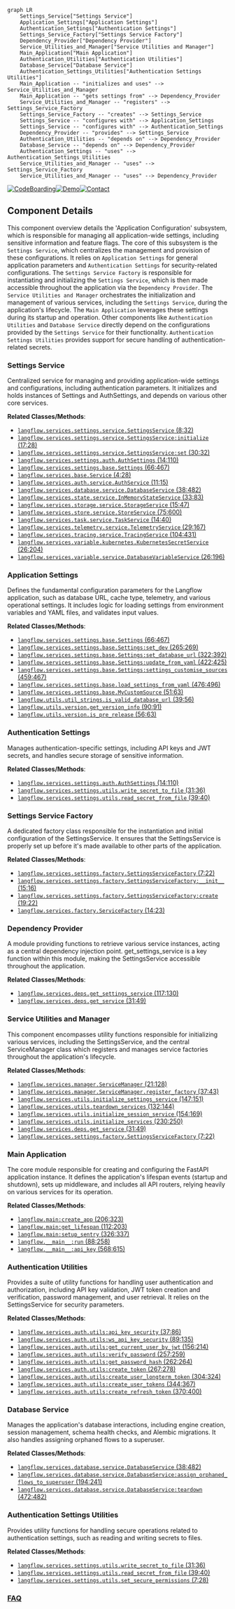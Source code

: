 ```mermaid
graph LR
    Settings_Service["Settings Service"]
    Application_Settings["Application Settings"]
    Authentication_Settings["Authentication Settings"]
    Settings_Service_Factory["Settings Service Factory"]
    Dependency_Provider["Dependency Provider"]
    Service_Utilities_and_Manager["Service Utilities and Manager"]
    Main_Application["Main Application"]
    Authentication_Utilities["Authentication Utilities"]
    Database_Service["Database Service"]
    Authentication_Settings_Utilities["Authentication Settings Utilities"]
    Main_Application -- "initializes and uses" --> Service_Utilities_and_Manager
    Main_Application -- "gets settings from" --> Dependency_Provider
    Service_Utilities_and_Manager -- "registers" --> Settings_Service_Factory
    Settings_Service_Factory -- "creates" --> Settings_Service
    Settings_Service -- "configures with" --> Application_Settings
    Settings_Service -- "configures with" --> Authentication_Settings
    Dependency_Provider -- "provides" --> Settings_Service
    Authentication_Utilities -- "depends on" --> Dependency_Provider
    Database_Service -- "depends on" --> Dependency_Provider
    Authentication_Settings -- "uses" --> Authentication_Settings_Utilities
    Service_Utilities_and_Manager -- "uses" --> Settings_Service_Factory
    Service_Utilities_and_Manager -- "uses" --> Dependency_Provider
```
[![CodeBoarding](https://img.shields.io/badge/Generated%20by-CodeBoarding-9cf?style=flat-square)](https://github.com/CodeBoarding/GeneratedOnBoardings)[![Demo](https://img.shields.io/badge/Try%20our-Demo-blue?style=flat-square)](https://www.codeboarding.org/demo)[![Contact](https://img.shields.io/badge/Contact%20us%20-%20contact@codeboarding.org-lightgrey?style=flat-square)](mailto:contact@codeboarding.org)

## Component Details

This component overview details the 'Application Configuration' subsystem, which is responsible for managing all application-wide settings, including sensitive information and feature flags. The core of this subsystem is the `Settings Service`, which centralizes the management and provision of these configurations. It relies on `Application Settings` for general application parameters and `Authentication Settings` for security-related configurations. The `Settings Service Factory` is responsible for instantiating and initializing the `Settings Service`, which is then made accessible throughout the application via the `Dependency Provider`. The `Service Utilities and Manager` orchestrates the initialization and management of various services, including the `Settings Service`, during the application's lifecycle. The `Main Application` leverages these settings during its startup and operation. Other components like `Authentication Utilities` and `Database Service` directly depend on the configurations provided by the `Settings Service` for their functionality. `Authentication Settings Utilities` provides support for secure handling of authentication-related secrets.

### Settings Service
Centralized service for managing and providing application-wide settings and configurations, including authentication parameters. It initializes and holds instances of Settings and AuthSettings, and depends on various other core services.


**Related Classes/Methods**:

- <a href="https://github.com/langflow-ai/langflow/blob/master/src/backend/base/langflow/services/settings/service.py#L8-L32" target="_blank" rel="noopener noreferrer">`langflow.services.settings.service.SettingsService` (8:32)</a>
- <a href="https://github.com/langflow-ai/langflow/blob/master/src/backend/base/langflow/services/settings/service.py#L17-L28" target="_blank" rel="noopener noreferrer">`langflow.services.settings.service.SettingsService:initialize` (17:28)</a>
- <a href="https://github.com/langflow-ai/langflow/blob/master/src/backend/base/langflow/services/settings/service.py#L30-L32" target="_blank" rel="noopener noreferrer">`langflow.services.settings.service.SettingsService:set` (30:32)</a>
- <a href="https://github.com/langflow-ai/langflow/blob/master/src/backend/base/langflow/services/settings/auth.py#L14-L110" target="_blank" rel="noopener noreferrer">`langflow.services.settings.auth.AuthSettings` (14:110)</a>
- <a href="https://github.com/langflow-ai/langflow/blob/master/src/backend/base/langflow/services/settings/base.py#L66-L467" target="_blank" rel="noopener noreferrer">`langflow.services.settings.base.Settings` (66:467)</a>
- <a href="https://github.com/langflow-ai/langflow/blob/master/src/backend/base/langflow/services/base.py#L4-L28" target="_blank" rel="noopener noreferrer">`langflow.services.base.Service` (4:28)</a>
- <a href="https://github.com/langflow-ai/langflow/blob/master/src/backend/base/langflow/services/auth/service.py#L11-L15" target="_blank" rel="noopener noreferrer">`langflow.services.auth.service.AuthService` (11:15)</a>
- <a href="https://github.com/langflow-ai/langflow/blob/master/src/backend/base/langflow/services/database/service.py#L38-L482" target="_blank" rel="noopener noreferrer">`langflow.services.database.service.DatabaseService` (38:482)</a>
- <a href="https://github.com/langflow-ai/langflow/blob/master/src/backend/base/langflow/services/state/service.py#L33-L83" target="_blank" rel="noopener noreferrer">`langflow.services.state.service.InMemoryStateService` (33:83)</a>
- <a href="https://github.com/langflow-ai/langflow/blob/master/src/backend/base/langflow/services/storage/service.py#L15-L47" target="_blank" rel="noopener noreferrer">`langflow.services.storage.service.StorageService` (15:47)</a>
- <a href="https://github.com/langflow-ai/langflow/blob/master/src/backend/base/langflow/services/store/service.py#L75-L600" target="_blank" rel="noopener noreferrer">`langflow.services.store.service.StoreService` (75:600)</a>
- <a href="https://github.com/langflow-ai/langflow/blob/master/src/backend/base/langflow/services/task/service.py#L14-L40" target="_blank" rel="noopener noreferrer">`langflow.services.task.service.TaskService` (14:40)</a>
- <a href="https://github.com/langflow-ai/langflow/blob/master/src/backend/base/langflow/services/telemetry/service.py#L29-L167" target="_blank" rel="noopener noreferrer">`langflow.services.telemetry.service.TelemetryService` (29:167)</a>
- <a href="https://github.com/langflow-ai/langflow/blob/master/src/backend/base/langflow/services/tracing/service.py#L104-L431" target="_blank" rel="noopener noreferrer">`langflow.services.tracing.service.TracingService` (104:431)</a>
- <a href="https://github.com/langflow-ai/langflow/blob/master/src/backend/base/langflow/services/variable/kubernetes.py#L26-L204" target="_blank" rel="noopener noreferrer">`langflow.services.variable.kubernetes.KubernetesSecretService` (26:204)</a>
- <a href="https://github.com/langflow-ai/langflow/blob/master/src/backend/base/langflow/services/variable/service.py#L26-L196" target="_blank" rel="noopener noreferrer">`langflow.services.variable.service.DatabaseVariableService` (26:196)</a>


### Application Settings
Defines the fundamental configuration parameters for the Langflow application, such as database URL, cache type, telemetry, and various operational settings. It includes logic for loading settings from environment variables and YAML files, and validates input values.


**Related Classes/Methods**:

- <a href="https://github.com/langflow-ai/langflow/blob/master/src/backend/base/langflow/services/settings/base.py#L66-L467" target="_blank" rel="noopener noreferrer">`langflow.services.settings.base.Settings` (66:467)</a>
- <a href="https://github.com/langflow-ai/langflow/blob/master/src/backend/base/langflow/services/settings/base.py#L265-L269" target="_blank" rel="noopener noreferrer">`langflow.services.settings.base.Settings:set_dev` (265:269)</a>
- <a href="https://github.com/langflow-ai/langflow/blob/master/src/backend/base/langflow/services/settings/base.py#L322-L392" target="_blank" rel="noopener noreferrer">`langflow.services.settings.base.Settings:set_database_url` (322:392)</a>
- <a href="https://github.com/langflow-ai/langflow/blob/master/src/backend/base/langflow/services/settings/base.py#L422-L425" target="_blank" rel="noopener noreferrer">`langflow.services.settings.base.Settings:update_from_yaml` (422:425)</a>
- <a href="https://github.com/langflow-ai/langflow/blob/master/src/backend/base/langflow/services/settings/base.py#L459-L467" target="_blank" rel="noopener noreferrer">`langflow.services.settings.base.Settings:settings_customise_sources` (459:467)</a>
- <a href="https://github.com/langflow-ai/langflow/blob/master/src/backend/base/langflow/services/settings/base.py#L476-L496" target="_blank" rel="noopener noreferrer">`langflow.services.settings.base.load_settings_from_yaml` (476:496)</a>
- <a href="https://github.com/langflow-ai/langflow/blob/master/src/backend/base/langflow/services/settings/base.py#L51-L63" target="_blank" rel="noopener noreferrer">`langflow.services.settings.base.MyCustomSource` (51:63)</a>
- <a href="https://github.com/langflow-ai/langflow/blob/master/src/backend/base/langflow/utils/util_strings.py#L39-L56" target="_blank" rel="noopener noreferrer">`langflow.utils.util_strings.is_valid_database_url` (39:56)</a>
- <a href="https://github.com/langflow-ai/langflow/blob/master/src/backend/base/langflow/utils/version.py#L90-L91" target="_blank" rel="noopener noreferrer">`langflow.utils.version.get_version_info` (90:91)</a>
- <a href="https://github.com/langflow-ai/langflow/blob/master/src/backend/base/langflow/utils/version.py#L56-L63" target="_blank" rel="noopener noreferrer">`langflow.utils.version.is_pre_release` (56:63)</a>


### Authentication Settings
Manages authentication-specific settings, including API keys and JWT secrets, and handles secure storage of sensitive information.


**Related Classes/Methods**:

- <a href="https://github.com/langflow-ai/langflow/blob/master/src/backend/base/langflow/services/settings/auth.py#L14-L110" target="_blank" rel="noopener noreferrer">`langflow.services.settings.auth.AuthSettings` (14:110)</a>
- <a href="https://github.com/langflow-ai/langflow/blob/master/src/backend/base/langflow/services/settings/utils.py#L31-L36" target="_blank" rel="noopener noreferrer">`langflow.services.settings.utils.write_secret_to_file` (31:36)</a>
- <a href="https://github.com/langflow-ai/langflow/blob/master/src/backend/base/langflow/services/settings/utils.py#L39-L40" target="_blank" rel="noopener noreferrer">`langflow.services.settings.utils.read_secret_from_file` (39:40)</a>


### Settings Service Factory
A dedicated factory class responsible for the instantiation and initial configuration of the SettingsService. It ensures that the SettingsService is properly set up before it's made available to other parts of the application.


**Related Classes/Methods**:

- <a href="https://github.com/langflow-ai/langflow/blob/master/src/backend/base/langflow/services/settings/factory.py#L7-L22" target="_blank" rel="noopener noreferrer">`langflow.services.settings.factory.SettingsServiceFactory` (7:22)</a>
- <a href="https://github.com/langflow-ai/langflow/blob/master/src/backend/base/langflow/services/settings/factory.py#L15-L16" target="_blank" rel="noopener noreferrer">`langflow.services.settings.factory.SettingsServiceFactory:__init__` (15:16)</a>
- <a href="https://github.com/langflow-ai/langflow/blob/master/src/backend/base/langflow/services/settings/factory.py#L19-L22" target="_blank" rel="noopener noreferrer">`langflow.services.settings.factory.SettingsServiceFactory:create` (19:22)</a>
- <a href="https://github.com/langflow-ai/langflow/blob/master/src/backend/base/langflow/services/factory.py#L14-L23" target="_blank" rel="noopener noreferrer">`langflow.services.factory.ServiceFactory` (14:23)</a>


### Dependency Provider
A module providing functions to retrieve various service instances, acting as a central dependency injection point. get_settings_service is a key function within this module, making the SettingsService accessible throughout the application.


**Related Classes/Methods**:

- <a href="https://github.com/langflow-ai/langflow/blob/master/src/backend/base/langflow/services/deps.py#L117-L130" target="_blank" rel="noopener noreferrer">`langflow.services.deps.get_settings_service` (117:130)</a>
- <a href="https://github.com/langflow-ai/langflow/blob/master/src/backend/base/langflow/services/deps.py#L31-L49" target="_blank" rel="noopener noreferrer">`langflow.services.deps.get_service` (31:49)</a>


### Service Utilities and Manager
This component encompasses utility functions responsible for initializing various services, including the SettingsService, and the central ServiceManager class which registers and manages service factories throughout the application's lifecycle.


**Related Classes/Methods**:

- <a href="https://github.com/langflow-ai/langflow/blob/master/src/backend/base/langflow/services/manager.py#L21-L128" target="_blank" rel="noopener noreferrer">`langflow.services.manager.ServiceManager` (21:128)</a>
- <a href="https://github.com/langflow-ai/langflow/blob/master/src/backend/base/langflow/services/manager.py#L37-L43" target="_blank" rel="noopener noreferrer">`langflow.services.manager.ServiceManager.register_factory` (37:43)</a>
- <a href="https://github.com/langflow-ai/langflow/blob/master/src/backend/base/langflow/services/utils.py#L147-L151" target="_blank" rel="noopener noreferrer">`langflow.services.utils.initialize_settings_service` (147:151)</a>
- <a href="https://github.com/langflow-ai/langflow/blob/master/src/backend/base/langflow/services/utils.py#L132-L144" target="_blank" rel="noopener noreferrer">`langflow.services.utils.teardown_services` (132:144)</a>
- <a href="https://github.com/langflow-ai/langflow/blob/master/src/backend/base/langflow/services/utils.py#L154-L169" target="_blank" rel="noopener noreferrer">`langflow.services.utils.initialize_session_service` (154:169)</a>
- <a href="https://github.com/langflow-ai/langflow/blob/master/src/backend/base/langflow/services/utils.py#L230-L250" target="_blank" rel="noopener noreferrer">`langflow.services.utils.initialize_services` (230:250)</a>
- <a href="https://github.com/langflow-ai/langflow/blob/master/src/backend/base/langflow/services/deps.py#L31-L49" target="_blank" rel="noopener noreferrer">`langflow.services.deps.get_service` (31:49)</a>
- <a href="https://github.com/langflow-ai/langflow/blob/master/src/backend/base/langflow/services/settings/factory.py#L7-L22" target="_blank" rel="noopener noreferrer">`langflow.services.settings.factory.SettingsServiceFactory` (7:22)</a>


### Main Application
The core module responsible for creating and configuring the FastAPI application instance. It defines the application's lifespan events (startup and shutdown), sets up middleware, and includes all API routers, relying heavily on various services for its operation.


**Related Classes/Methods**:

- <a href="https://github.com/langflow-ai/langflow/blob/master/src/backend/base/langflow/main.py#L206-L323" target="_blank" rel="noopener noreferrer">`langflow.main:create_app` (206:323)</a>
- <a href="https://github.com/langflow-ai/langflow/blob/master/src/backend/base/langflow/main.py#L112-L203" target="_blank" rel="noopener noreferrer">`langflow.main:get_lifespan` (112:203)</a>
- <a href="https://github.com/langflow-ai/langflow/blob/master/src/backend/base/langflow/main.py#L326-L337" target="_blank" rel="noopener noreferrer">`langflow.main:setup_sentry` (326:337)</a>
- <a href="https://github.com/langflow-ai/langflow/blob/master/src/backend/base/langflow/__main__.py#L88-L258" target="_blank" rel="noopener noreferrer">`langflow.__main__:run` (88:258)</a>
- <a href="https://github.com/langflow-ai/langflow/blob/master/src/backend/base/langflow/__main__.py#L568-L615" target="_blank" rel="noopener noreferrer">`langflow.__main__:api_key` (568:615)</a>


### Authentication Utilities
Provides a suite of utility functions for handling user authentication and authorization, including API key validation, JWT token creation and verification, password management, and user retrieval. It relies on the SettingsService for security parameters.


**Related Classes/Methods**:

- <a href="https://github.com/langflow-ai/langflow/blob/master/src/backend/base/langflow/services/auth/utils.py#L37-L86" target="_blank" rel="noopener noreferrer">`langflow.services.auth.utils:api_key_security` (37:86)</a>
- <a href="https://github.com/langflow-ai/langflow/blob/master/src/backend/base/langflow/services/auth/utils.py#L89-L135" target="_blank" rel="noopener noreferrer">`langflow.services.auth.utils:ws_api_key_security` (89:135)</a>
- <a href="https://github.com/langflow-ai/langflow/blob/master/src/backend/base/langflow/services/auth/utils.py#L156-L214" target="_blank" rel="noopener noreferrer">`langflow.services.auth.utils:get_current_user_by_jwt` (156:214)</a>
- <a href="https://github.com/langflow-ai/langflow/blob/master/src/backend/base/langflow/services/auth/utils.py#L257-L259" target="_blank" rel="noopener noreferrer">`langflow.services.auth.utils:verify_password` (257:259)</a>
- <a href="https://github.com/langflow-ai/langflow/blob/master/src/backend/base/langflow/services/auth/utils.py#L262-L264" target="_blank" rel="noopener noreferrer">`langflow.services.auth.utils:get_password_hash` (262:264)</a>
- <a href="https://github.com/langflow-ai/langflow/blob/master/src/backend/base/langflow/services/auth/utils.py#L267-L278" target="_blank" rel="noopener noreferrer">`langflow.services.auth.utils:create_token` (267:278)</a>
- <a href="https://github.com/langflow-ai/langflow/blob/master/src/backend/base/langflow/services/auth/utils.py#L304-L324" target="_blank" rel="noopener noreferrer">`langflow.services.auth.utils:create_user_longterm_token` (304:324)</a>
- <a href="https://github.com/langflow-ai/langflow/blob/master/src/backend/base/langflow/services/auth/utils.py#L344-L367" target="_blank" rel="noopener noreferrer">`langflow.services.auth.utils:create_user_tokens` (344:367)</a>
- <a href="https://github.com/langflow-ai/langflow/blob/master/src/backend/base/langflow/services/auth/utils.py#L370-L400" target="_blank" rel="noopener noreferrer">`langflow.services.auth.utils:create_refresh_token` (370:400)</a>


### Database Service
Manages the application's database interactions, including engine creation, session management, schema health checks, and Alembic migrations. It also handles assigning orphaned flows to a superuser.


**Related Classes/Methods**:

- <a href="https://github.com/langflow-ai/langflow/blob/master/src/backend/base/langflow/services/database/service.py#L38-L482" target="_blank" rel="noopener noreferrer">`langflow.services.database.service.DatabaseService` (38:482)</a>
- <a href="https://github.com/langflow-ai/langflow/blob/master/src/backend/base/langflow/services/database/service.py#L194-L241" target="_blank" rel="noopener noreferrer">`langflow.services.database.service.DatabaseService:assign_orphaned_flows_to_superuser` (194:241)</a>
- <a href="https://github.com/langflow-ai/langflow/blob/master/src/backend/base/langflow/services/database/service.py#L472-L482" target="_blank" rel="noopener noreferrer">`langflow.services.database.service.DatabaseService:teardown` (472:482)</a>


### Authentication Settings Utilities
Provides utility functions for handling secure operations related to authentication settings, such as reading and writing secrets to files.


**Related Classes/Methods**:

- <a href="https://github.com/langflow-ai/langflow/blob/master/src/backend/base/langflow/services/settings/utils.py#L31-L36" target="_blank" rel="noopener noreferrer">`langflow.services.settings.utils.write_secret_to_file` (31:36)</a>
- <a href="https://github.com/langflow-ai/langflow/blob/master/src/backend/base/langflow/services/settings/utils.py#L39-L40" target="_blank" rel="noopener noreferrer">`langflow.services.settings.utils.read_secret_from_file` (39:40)</a>
- <a href="https://github.com/langflow-ai/langflow/blob/master/src/backend/base/langflow/services/settings/utils.py#L7-L28" target="_blank" rel="noopener noreferrer">`langflow.services.settings.utils.set_secure_permissions` (7:28)</a>




### [FAQ](https://github.com/CodeBoarding/GeneratedOnBoardings/tree/main?tab=readme-ov-file#faq)